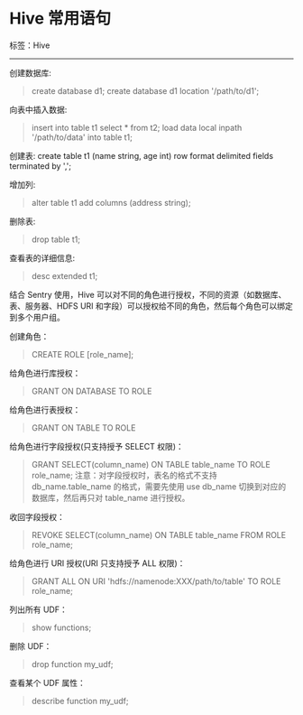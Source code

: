 # Hive 常用语句

标签：Hive

---

创建数据库:
> create database d1;
> create database d1 location '/path/to/d1';

向表中插入数据:
> insert into table t1 select * from t2;
> load data local inpath '/path/to/data' into table t1;

创建表:
create table t1 (name string, age int) row format delimited fields terminated by ',';

增加列:
> alter table t1 add columns (address string);

删除表:
> drop table t1;

查看表的详细信息:
> desc extended t1;


结合 Sentry 使用，Hive 可以对不同的角色进行授权，不同的资源（如数据库、表、服务器、HDFS URI 和字段）可以授权给不同的角色，然后每个角色可以绑定到多个用户组。

创建角色：
> CREATE ROLE [role_name];

给角色进行库授权：
> GRANT <PRIVILEGE> ON DATABASE <dbName> TO ROLE <roleName>

给角色进行表授权：
> GRANT <PRIVILEGE> ON TABLE <tableName> TO ROLE <roleName>

给角色进行字段授权(只支持授予 SELECT 权限)：
> GRANT SELECT(column_name) ON TABLE table_name TO ROLE role_name;
> 注意：对字段授权时，表名的格式不支持 db_name.table_name 的格式，需要先使用 use db_name 切换到对应的数据库，然后再只对 table_name 进行授权。

收回字段授权：
> REVOKE SELECT(column_name) ON TABLE table_name FROM ROLE role_name;

给角色进行 URI 授权(URI 只支持授予 ALL 权限)：
> GRANT ALL ON URI 'hdfs://namenode:XXX/path/to/table' TO ROLE role_name;

列出所有 UDF：
> show functions;

删除 UDF：
> drop function my_udf;

查看某个 UDF 属性：
> describe function my_udf;